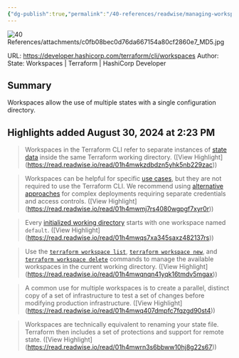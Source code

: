 ```yaml
---
{"dg-publish":true,"permalink":"/40-references/readwise/managing-workspaces-terraform-cli-terraform-hashi-corp-developer/","tags":["rw/articles"]}
---
```


![40 References/attachments/c0fb08bec0d76da667154a80cf2860e7_MD5.jpg](/img/user/40%20References/attachments/c0fb08bec0d76da667154a80cf2860e7_MD5.jpg)
  
URL: https://developer.hashicorp.com/terraform/cli/workspaces
Author: State: Workspaces | Terraform | HashiCorp Developer

## Summary

Workspaces allow the use of multiple states with a single configuration directory.

## Highlights added August 30, 2024 at 2:23 PM
>Workspaces in the Terraform CLI refer to separate instances of [state data](https://developer.hashicorp.com/terraform/language/state) inside the same Terraform working directory. ([View Highlight] (https://read.readwise.io/read/01h4mwkzdbdzn5yhk5nb229zac))


>Workspaces can be helpful for specific [use cases](https://developer.hashicorp.com/terraform/cli/workspaces#use-cases), but they are not required to use the Terraform CLI. We recommend using [alternative approaches](https://developer.hashicorp.com/terraform/cli/workspaces#alternatives-to-workspaces) for complex deployments requiring separate credentials and access controls. ([View Highlight] (https://read.readwise.io/read/01h4mwmj7rs4080wgpgf7xyr0r))


>Every [initialized working directory](https://developer.hashicorp.com/terraform/cli/init) starts with one workspace named `default`. ([View Highlight] (https://read.readwise.io/read/01h4mwqs7xa345saxz482137rs))


>Use the [`terraform workspace list`](https://developer.hashicorp.com/terraform/cli/commands/workspace/list), [`terraform workspace new`](https://developer.hashicorp.com/terraform/cli/commands/workspace/new), and [`terraform workspace delete`](https://developer.hashicorp.com/terraform/cli/commands/workspace/delete) commands to manage the available workspaces in the current working directory. ([View Highlight] (https://read.readwise.io/read/01h4mwqnqn41yqk16tmdv5mgax))


>A common use for multiple workspaces is to create a parallel, distinct copy of a set of infrastructure to test a set of changes before modifying production infrastructure. ([View Highlight] (https://read.readwise.io/read/01h4mwq407dmpfc7fqzgd90st4))


>Workspaces are technically equivalent to renaming your state file. Terraform then includes a set of protections and support for remote state. ([View Highlight] (https://read.readwise.io/read/01h4mwrn3s6bbww10hj8g22s67))



